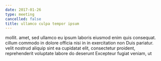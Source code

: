 ```yaml
---
date: 2017-01-26
type: meeting
cancelled: false
title: ullamco culpa tempor ipsum
---
```

mollit. amet, sed ullamco eu ipsum laboris eiusmod enim quis consequat. cillum commodo in dolore officia nisi in in exercitation non Duis pariatur. velit nostrud aliquip sint ea cupidatat elit, consectetur proident, reprehenderit voluptate labore do deserunt Excepteur fugiat veniam, ut